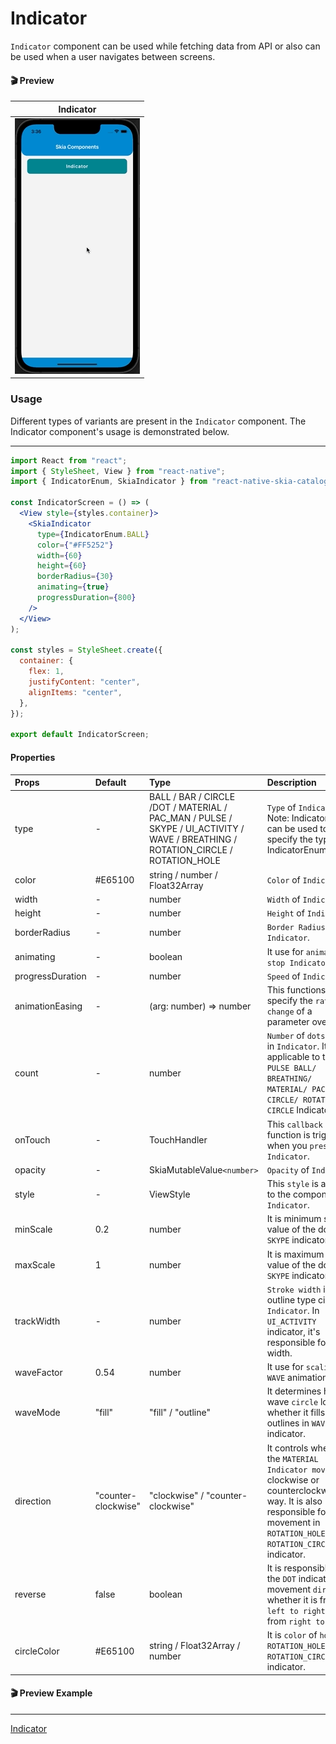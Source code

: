 # Indicator

`Indicator` component can be used while fetching data from API or also can be used when a user navigates between screens.

#### 🎬 Preview

|             Indicator             |
| :-------------------------------: |
| ![alt_tag](/assets/Indicator.gif) |

### Usage

Different types of variants are present in the `Indicator` component. The Indicator component's usage is demonstrated below.

---

```jsx
import React from "react";
import { StyleSheet, View } from "react-native";
import { IndicatorEnum, SkiaIndicator } from "react-native-skia-catalog";

const IndicatorScreen = () => (
  <View style={styles.container}>
    <SkiaIndicator
      type={IndicatorEnum.BALL}
      color={"#FF5252"}
      width={60}
      height={60}
      borderRadius={30}
      animating={true}
      progressDuration={800}
    />
  </View>
);

const styles = StyleSheet.create({
  container: {
    flex: 1,
    justifyContent: "center",
    alignItems: "center",
  },
});

export default IndicatorScreen;
```

#### Properties

| Props            | Default             | Type                                                                                                                             | Description                                                                                                                                                                               |
| :--------------- | :------------------ | :------------------------------------------------------------------------------------------------------------------------------- | :---------------------------------------------------------------------------------------------------------------------------------------------------------------------------------------- |
| type             | -                   | BALL / BAR / CIRCLE /DOT / MATERIAL / PAC_MAN / PULSE / SKYPE / UI_ACTIVITY / WAVE / BREATHING / ROTATION_CIRCLE / ROTATION_HOLE | `Type` of `Indicator`. Note: IndicatorEnum can be used to specify the type. Ex. IndicatorEnum.WAVE.                                                                                       |
| color            | #E65100             | string / number / Float32Array                                                                                                   | `Color` of `Indicator`.                                                                                                                                                                   |
| width            | -                   | number                                                                                                                           | `Width` of `Indicator`.                                                                                                                                                                   |
| height           | -                   | number                                                                                                                           | `Height` of `Indicator`.                                                                                                                                                                  |
| borderRadius     | -                   | number                                                                                                                           | `Border Radius` of `Indicator`.                                                                                                                                                           |
| animating        | -                   | boolean                                                                                                                          | It use for `animate` or `stop Indicator`.                                                                                                                                                 |
| progressDuration | -                   | number                                                                                                                           | `Speed` of `Indicator`.                                                                                                                                                                   |
| animationEasing  | -                   | (arg: number) => number                                                                                                          | This functions specify the `rate` of `change` of a parameter over time.                                                                                                                   |
| count            | -                   | number                                                                                                                           | `Number` of `dots` or `line` in `Indicator`. It is not applicable to the `PULSE BALL/ BREATHING/ MATERIAL/ PAC MAN/ CIRCLE/ ROTATION CIRCLE` Indicator.                                   |
| onTouch          | -                   | TouchHandler                                                                                                                     | This `callback` function is triggered when you `press` the `Indicator`.                                                                                                                   |
| opacity          | -                   | SkiaMutableValue`<number>`                                                                                                       | `Opacity` of `Indicator`.                                                                                                                                                                 |
| style            | -                   | ViewStyle                                                                                                                        | This `style` is applied to the component `Indicator`.                                                                                                                                     |
| minScale         | 0.2                 | number                                                                                                                           | It is minimum scale value of the dot in `SKYPE` indicator.                                                                                                                                |
| maxScale         | 1                   | number                                                                                                                           | It is maximum scale value of the dot in `SKYPE` indicator.                                                                                                                                |
| trackWidth       | -                   | number                                                                                                                           | `Stroke width` in outline type circle `Indicator`. In `UI_ACTIVITY` indicator, it's responsible for line width.                                                                           |
| waveFactor       | 0.54                | number                                                                                                                           | It use for `scaling WAVE` animation.                                                                                                                                                      |
| waveMode         | "fill"              | "fill" / "outline"                                                                                                               | It determines how a wave `circle` looks, whether it fills or outlines in `WAVE` indicator.                                                                                                |
| direction        | "counter-clockwise" | "clockwise" / "counter-clockwise"                                                                                                | It controls whether the `MATERIAL` `Indicator moves` in a clockwise or counterclockwise way. It is also responsible for hole movement in `ROTATION_HOLE` and `ROTATION_CIRCLE` indicator. |
| reverse          | false               | boolean                                                                                                                          | It is responsible for the `DOT` indicator's movement `direction`. whether it is from `left to right` or from `right to left`.                                                             |
| circleColor      | #E65100             | string / Float32Array / number                                                                                                   | It is `color` of `hole` in `ROTATION_HOLE` and `ROTATION_CIRCLE` indicator.                                                                                                               |

#### 🎬 Preview Example

---

[Indicator](/example/src/modules/Indicator/IndicatorScreen.tsx)
